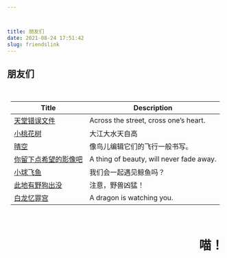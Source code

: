 ```yaml
---



title: 朋友们
date: 2021-08-24 17:51:42
slug: friendslink
---
```


## 朋友们

<style>
.center
{
    width: auto;
    display: table;
    margin-left: auto;
    margin-right:auto;
}
</style>

<p align="center">
<div class="center">
<br>

| Title            | Description                                                          |
|------------------|----------------------------------------------------------------------|
| [天堂错误文件](https://naturaleki.one/)            |Across the street, cross one’s heart.
| [小桃花树](https://strawberryxuan.icu/)           |大江大水天自高
| [晴空](https://summeringway.icu/)                 |像鸟儿编辑它们的飞行一般书写。
| [你留下点希望的影像吧](https://www.asecarc.top/)                 |A thing of beauty, will never fade away.
| [小球飞鱼](https://mantyke.icu/)                 |我们会一起遇见鲸鱼吗？| 
| [此地有野狗出没](https://luoshui.icu/)                 |注意，野兽凶猛！|
| [白龙忆罪宫](https://dragmon.com/)                 |A dragon is watching you.|

<br/>
</div>

<div style="text-align: right;">

# 喵！

